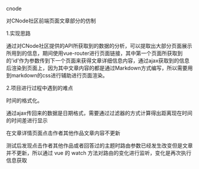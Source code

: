 cnode

对CNode社区前端页面文章部分的仿制

1.实现思路

通过对CNode社区提供的API所获取到的数据的分析，可以提取出大部分页面展示所用到的信息，期间使用vue-router进行页面链接，其中第一个页面所获取到的'id'作为参数传到下一个页面来获得文章详细信息内容，通过ajax获取到的信息后渲染到页面上，因为其中文章内容的都是通过Markdown方式编写，所以需要用到markdown的css进行辅助进行页面渲染。

2.项目进行过程中遇到的难点

时间的格式化。

通过ajax传回来的数据是日期格式，需要通过过滤器的方式计算得出距离现在时间的时间差进行显示

在文章详情页面点击作者其他作品文章内容不更新

测试后发现点击作者其他作品或者回答过的主题时路由参数已经发生改变但是文章并不更新，所以通过 vue 的 watch 方法对路由的变化进行监听，变化是再次执行信息获取
